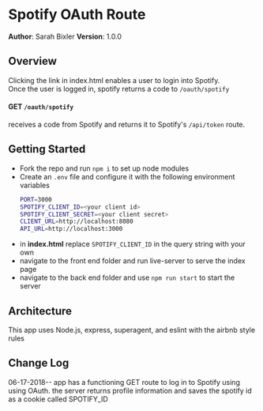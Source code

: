 # Spotify OAuth Route
**Author**: Sarah Bixler
**Version**: 1.0.0 
## Overview
Clicking the link in index.html enables a user to login into Spotify.  
Once the user is logged in, spotify returns a code to `/oauth/spotify`

#### GET `/oauth/spotify`
receives a code from Spotify and returns it to Spotify's `/api/token` route.  

## Getting Started
- Fork the repo and run `npm i` to set up node modules
- Create an `.env` file and configure it with the following environment variables 
  ``` bash
  PORT=3000
  SPOTIFY_CLIENT_ID=<your client id>
  SPOTIFY_CLIENT_SECRET=<your client secret>
  CLIENT_URL=http://localhost:8080
  API_URL=http://localhost:3000
  ```
-  in **index.html** replace `SPOTIFY_CLIENT_ID` in the query string with your own 
- navigate to the front end folder and run live-server to serve the index page
- navigate to the back end folder and use `npm run start` to start the server
## Architecture
This app uses Node.js, express, superagent, and eslint with the airbnb style rules 
## Change Log
06-17-2018-- app has a functioning GET route to log in to Spotify using using OAuth.  the server returns profile information and saves the spotify id as a cookie called SPOTIFY_ID
